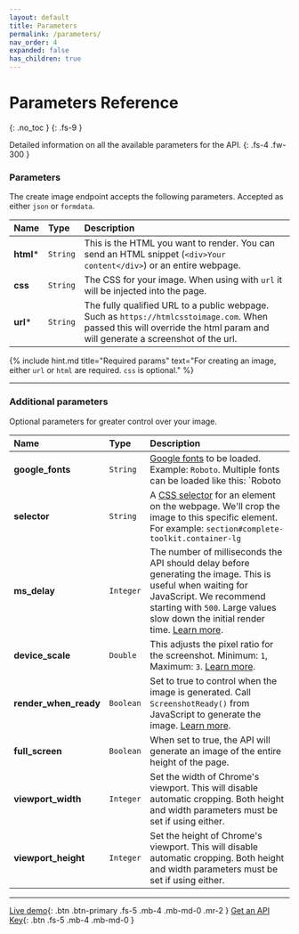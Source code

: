 ```yaml
---
layout: default
title: Parameters
permalink: /parameters/
nav_order: 4
expanded: false
has_children: true
---
```

# Parameters Reference
{: .no_toc }
{: .fs-9 }

Detailed information on all the available parameters for the API.
{: .fs-4 .fw-300 }

### Parameters

The create image endpoint accepts the following parameters. Accepted as either `json` or `formdata`.

| Name        | Type          | Description |
|:-------------|:------------------|:------|
| **html**<span class="text-red-200">*</span>           | `String`  | This is the HTML you want to render. You can send an HTML snippet \(`<div>Your content</div>`\) or an entire webpage. |
| **css** | `String` | The CSS for your image. When using with `url` it will be injected into the page. |
| **url**<span class="text-red-200">*</span>          | `String` | The fully qualified URL to a public webpage. Such as `https://htmlcsstoimage.com`. When passed this will override the html param and will generate a screenshot of the url. |

{% include hint.md title="Required params" text="For creating an image, either `url` or `html` are required. `css` is optional." %}

<hr>

### Additional parameters

Optional parameters for greater control over your image.

| Name        | Type          | Description |
|:-------------|:------------------|:------|
| **google_fonts**   | `String` | [Google fonts](/guides/using-google-fonts/) to be loaded. Example: `Roboto`. Multiple fonts can be loaded like this: `Roboto|Open Sans`  |
| **selector**  | `String` | A [CSS selector](/guides/selector/) for an element on the webpage. We'll crop the image to this specific element. For example: `section#complete-toolkit.container-lg` |
| **ms_delay**   | `Integer` | The number of milliseconds the API should delay before generating the image. This is useful when waiting for JavaScript. We recommend starting with `500`. Large values slow down the initial render time. [Learn more](/parameters/ms_delay/). |
| **device_scale**   | `Double` | This adjusts the pixel ratio for the screenshot. Minimum: `1`, Maximum: `3`. [Learn more](/parameters/device_scale/). |
| **render_when_ready**   | `Boolean` | Set to true to control when the image is generated. Call `ScreenshotReady()` from JavaScript to generate the image. [Learn more](/parameters/render_when_ready/). |
| **full_screen**   | `Boolean` | When set to true, the API will generate an image of the entire height of the page. |
| **viewport_width**   | `Integer` | Set the width of Chrome's viewport. This will disable automatic cropping. Both height and width parameters must be set if using either. |
| **viewport_height**   | `Integer` | Set the height of Chrome's viewport. This will disable automatic cropping. Both height and width parameters must be set if using either. |

<hr>

[Live demo](https://htmlcsstoimage.com/demo){: .btn .btn-primary .fs-5 .mb-4 .mb-md-0 .mr-2 }
[Get an API Key](https://htmlcsstoimage.com){: .btn .fs-5 .mb-4 .mb-md-0 }
